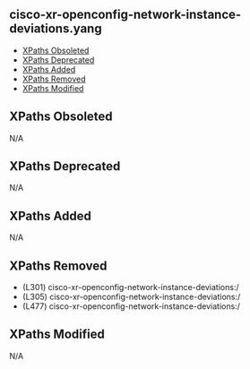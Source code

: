 ## cisco-xr-openconfig-network-instance-deviations.yang

- [XPaths Obsoleted](#xpaths-obsoleted)
- [XPaths Deprecated](#xpaths-deprecated)
- [XPaths Added](#xpaths-added)
- [XPaths Removed](#xpaths-removed)
- [XPaths Modified](#xpaths-modified)

## XPaths Obsoleted

N/A

## XPaths Deprecated

N/A

## XPaths Added

N/A

## XPaths Removed

- (L301)	cisco-xr-openconfig-network-instance-deviations:/
- (L305)	cisco-xr-openconfig-network-instance-deviations:/
- (L477)	cisco-xr-openconfig-network-instance-deviations:/

## XPaths Modified

N/A

